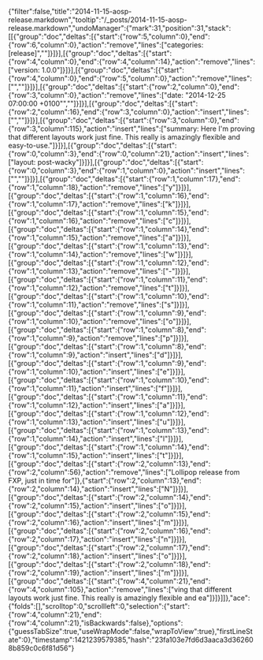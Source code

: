{"filter":false,"title":"2014-11-15-aosp-release.markdown","tooltip":"/_posts/2014-11-15-aosp-release.markdown","undoManager":{"mark":31,"position":31,"stack":[[{"group":"doc","deltas":[{"start":{"row":5,"column":0},"end":{"row":6,"column":0},"action":"remove","lines":["categories: [release]",""]}]}],[{"group":"doc","deltas":[{"start":{"row":4,"column":0},"end":{"row":4,"column":14},"action":"remove","lines":["version: 1.0.0"]}]}],[{"group":"doc","deltas":[{"start":{"row":4,"column":0},"end":{"row":5,"column":0},"action":"remove","lines":["",""]}]}],[{"group":"doc","deltas":[{"start":{"row":2,"column":0},"end":{"row":3,"column":0},"action":"remove","lines":["date: \"2014-12-25 07:00:00 +0100\"",""]}]}],[{"group":"doc","deltas":[{"start":{"row":2,"column":16},"end":{"row":3,"column":0},"action":"insert","lines":["",""]}]}],[{"group":"doc","deltas":[{"start":{"row":3,"column":0},"end":{"row":3,"column":115},"action":"insert","lines":["summary: Here I'm proving that different layouts work just fine. This really is amazingly flexible and easy-to-use."]}]}],[{"group":"doc","deltas":[{"start":{"row":0,"column":3},"end":{"row":0,"column":21},"action":"insert","lines":["layout: post-wacky"]}]}],[{"group":"doc","deltas":[{"start":{"row":0,"column":3},"end":{"row":1,"column":0},"action":"insert","lines":["",""]}]}],[{"group":"doc","deltas":[{"start":{"row":1,"column":17},"end":{"row":1,"column":18},"action":"remove","lines":["y"]}]}],[{"group":"doc","deltas":[{"start":{"row":1,"column":16},"end":{"row":1,"column":17},"action":"remove","lines":["k"]}]}],[{"group":"doc","deltas":[{"start":{"row":1,"column":15},"end":{"row":1,"column":16},"action":"remove","lines":["c"]}]}],[{"group":"doc","deltas":[{"start":{"row":1,"column":14},"end":{"row":1,"column":15},"action":"remove","lines":["a"]}]}],[{"group":"doc","deltas":[{"start":{"row":1,"column":13},"end":{"row":1,"column":14},"action":"remove","lines":["w"]}]}],[{"group":"doc","deltas":[{"start":{"row":1,"column":12},"end":{"row":1,"column":13},"action":"remove","lines":["-"]}]}],[{"group":"doc","deltas":[{"start":{"row":1,"column":11},"end":{"row":1,"column":12},"action":"remove","lines":["t"]}]}],[{"group":"doc","deltas":[{"start":{"row":1,"column":10},"end":{"row":1,"column":11},"action":"remove","lines":["s"]}]}],[{"group":"doc","deltas":[{"start":{"row":1,"column":9},"end":{"row":1,"column":10},"action":"remove","lines":["o"]}]}],[{"group":"doc","deltas":[{"start":{"row":1,"column":8},"end":{"row":1,"column":9},"action":"remove","lines":["p"]}]}],[{"group":"doc","deltas":[{"start":{"row":1,"column":8},"end":{"row":1,"column":9},"action":"insert","lines":["d"]}]}],[{"group":"doc","deltas":[{"start":{"row":1,"column":9},"end":{"row":1,"column":10},"action":"insert","lines":["e"]}]}],[{"group":"doc","deltas":[{"start":{"row":1,"column":10},"end":{"row":1,"column":11},"action":"insert","lines":["f"]}]}],[{"group":"doc","deltas":[{"start":{"row":1,"column":11},"end":{"row":1,"column":12},"action":"insert","lines":["a"]}]}],[{"group":"doc","deltas":[{"start":{"row":1,"column":12},"end":{"row":1,"column":13},"action":"insert","lines":["u"]}]}],[{"group":"doc","deltas":[{"start":{"row":1,"column":13},"end":{"row":1,"column":14},"action":"insert","lines":["l"]}]}],[{"group":"doc","deltas":[{"start":{"row":1,"column":14},"end":{"row":1,"column":15},"action":"insert","lines":["t"]}]}],[{"group":"doc","deltas":[{"start":{"row":2,"column":13},"end":{"row":2,"column":56},"action":"remove","lines":["Lollipop release from FXP, just in time for"]},{"start":{"row":2,"column":13},"end":{"row":2,"column":14},"action":"insert","lines":["N"]}]}],[{"group":"doc","deltas":[{"start":{"row":2,"column":14},"end":{"row":2,"column":15},"action":"insert","lines":["o"]}]}],[{"group":"doc","deltas":[{"start":{"row":2,"column":15},"end":{"row":2,"column":16},"action":"insert","lines":["m"]}]}],[{"group":"doc","deltas":[{"start":{"row":2,"column":16},"end":{"row":2,"column":17},"action":"insert","lines":["n"]}]}],[{"group":"doc","deltas":[{"start":{"row":2,"column":17},"end":{"row":2,"column":18},"action":"insert","lines":["o"]}]}],[{"group":"doc","deltas":[{"start":{"row":2,"column":18},"end":{"row":2,"column":19},"action":"insert","lines":["m"]}]}],[{"group":"doc","deltas":[{"start":{"row":4,"column":21},"end":{"row":4,"column":105},"action":"remove","lines":["ving that different layouts work just fine. This really is amazingly flexible and ea"]}]}]]},"ace":{"folds":[],"scrolltop":0,"scrollleft":0,"selection":{"start":{"row":4,"column":21},"end":{"row":4,"column":21},"isBackwards":false},"options":{"guessTabSize":true,"useWrapMode":false,"wrapToView":true},"firstLineState":0},"timestamp":1421239579385,"hash":"23fa103e7fd6d3aaca3d362608b859c0c6f81d56"}